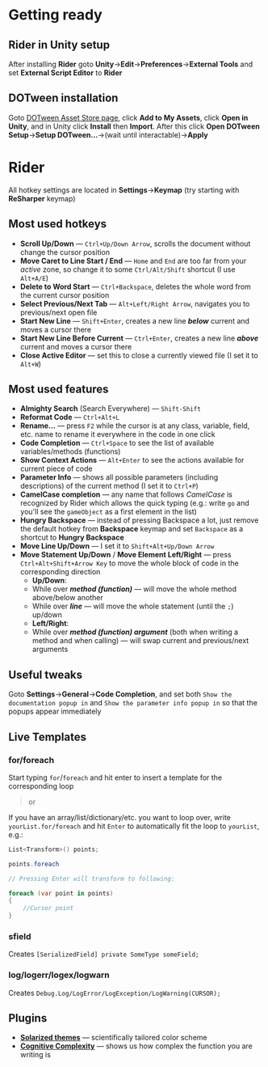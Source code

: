 
# Getting ready

## Rider in Unity setup

After installing **Rider** goto **Unity**->**Edit**->**Preferences**->**External Tools** and set **External Script Editor** to **Rider**

## DOTween installation

Goto [DOTween Asset Store page](https://assetstore.unity.com/packages/tools/animation/dotween-hotween-v2-27676.), click **Add to My Assets**, click **Open in Unity**, and in Unity click **Install** then **Import**. After this click **Open DOTween Setup**->**Setup DOTween...**->(wait until interactable)->**Apply**

# Rider

All hotkey settings are located in **Settings**->**Keymap** (try starting with **ReSharper** keymap)

## Most used hotkeys

* **Scroll Up/Down** — `Ctrl+Up/Down Arrow`, scrolls the document without change the cursor position
* **Move Caret to Line Start / End** — `Home` and `End` are too far from your *active* zone, so change it to some `Ctrl/Alt/Shift` shortcut (I use `Alt+A/E`)
* **Delete to Word Start** — `Ctrl+Backspace`, deletes the whole word from the current cursor position
* **Select Previous/Next Tab** — `Alt+Left/Right Arrow`, navigates you to previous/next open file
* **Start New Line** — `Shift+Enter`, creates a new line ***below*** current and moves a cursor there
* **Start New Line Before Current** — `Ctrl+Enter`, creates a new line ***above*** current and moves a cursor there 
* **Close Active Editor** — set this to close a currently viewed file (I set it to `Alt+W`)

## Most used features

* **Almighty Search** (Search Everywhere) — `Shift-Shift`
* **Reformat Code** — `Ctrl+Alt+L`
* **Rename...** — press `F2` while the cursor is at any class, variable, field, etc. name to rename it everywhere in the code in one click
* **Code Completion** — `Ctrl+Space` to see the list of available variables/methods (functions)
* **Show Context Actions** — `Alt+Enter` to see the actions available for current piece of code
* **Parameter Info** — shows all possible parameters (including descriptions) of the current method (I set it to `Ctrl+P`)
* **CamelCase completion** — any name that follows *CamelCase* is recognized by Rider which allows the quick typing (e.g.: write `go` and you'll see the `gameObject` as a first element in the list)
* **Hungry Backspace** — instead of pressing Backspace a lot, just remove the default hotkey from **Backspace** keymap and set `Backspace` as a shortcut to **Hungry Backspace**
* **Move Line Up/Down** — I set it to `Shift+Alt+Up/Down Arrow`
* **Move Statement Up/Down** / **Move Element Left/Right** — press `Ctrl+Alt+Shift+Arrow Key` to move the whole block of code in the corresponding direction
	* **Up/Down**:
	* While over ***method (function)*** — will move the whole method above/below another
	* While over ***line*** — will move the whole statement (until the `;`) up/down
	* **Left/Right**:
	* While over ***method (function) argument*** (both when writing a method and when calling) — will swap current and previous/next arguments

## Useful tweaks

Goto **Settings**->**General**->**Code Completion**, and set both `Show the documentation popup in` and `Show the parameter info popup in` so that the popups appear immediately

## Live Templates

### for/foreach

Start typing `for`/`foreach` and hit enter to insert a template for the corresponding loop
>or

If you have an array/list/dictionary/etc. you want to loop over, write `yourList.for/foreach` and hit `Enter` to automatically fit the loop to `yourList`, e.g.:

```csharp
List<Transform>() points;

points.foreach 

// Pressing Enter will transform to following:

foreach (var point in points)  
{  
	//Cursor point
} 
```

### sfield

Creates `[SerializedField] private SomeType someField;`

### log/logerr/logex/logwarn

Creates `Debug.Log/LogError/LogException/LogWarning(CURSOR);`

## Plugins

* [**Solarized themes**](https://plugins.jetbrains.com/plugin/12784-solarized-themes) — scientifically tailored color scheme
* [**Cognitive Complexity**](https://plugins.jetbrains.com/plugin/12024-cognitivecomplexity) — shows us how complex the function you are writing is
